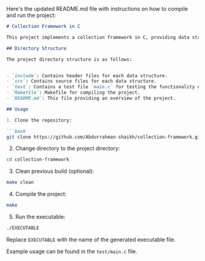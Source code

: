 Here's the updated README.md file with instructions on how to compile and run the project:

```markdown
# Collection Framework in C

This project implements a collection framework in C, providing data structures such as HashMap, LinkedList, Binary Search Tree (BST), and ArrayList (dynamic array). Each data structure is implemented with its respective header and source files, allowing for easy integration into your projects.

## Directory Structure

The project directory structure is as follows:


- `include`: Contains header files for each data structure.
- `src`: Contains source files for each data structure.
- `test`: Contains a test file `main.c` for testing the functionality of each data structure.
- `Makefile`: Makefile for compiling the project.
- `README.md`: This file providing an overview of the project.

## Usage

1. Clone the repository:

```bash
git clone https://github.com/Abdurrahman-shaikh/collection-framework.git
```

2. Change directory to the project directory:

```bash
cd collection-framework
```

3. Clean previous build (optional):

```bash
make clean
```

4. Compile the project:

```bash
make
```

5. Run the executable:

```bash
./EXECUTABLE
```

Replace `EXECUTABLE` with the name of the generated executable file.

Example usage can be found in the `test/main.c` file.
```
